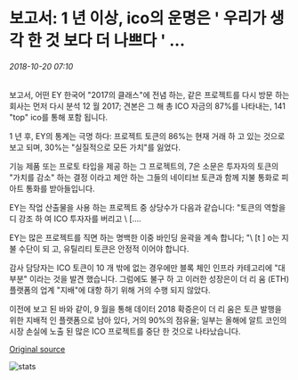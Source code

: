 # 보고서: 1 년 이상, ico의 운명은 ' 우리가 생각 한 것 보다 더 나쁘다 ' ...

###### 2018-10-20 07:10

보고서, 어떤 EY 한국어 "2017의 클래스"에 전념 하는, 같은 프로젝트를 다시 방문 하는 회사는 먼저 다시 분석 12 월 2017; 견본은 그 해 총 ICO 자금의 87%를 나타내는, 141 "top" ico를 통해 포함 됩니다.

1 년 후, EY의 통계는 극명 하다: 프로젝트 토큰의 86%는 현재 거래 하 고 있는 것으로 보고 되며, 30%는 "실질적으로 모든 가치"를 잃었다.

기능 제품 또는 프로토 타입을 제공 하는 그 프로젝트의, 7은 소문은 투자자의 토큰의 "가치를 감소" 하는 결정 이라고 제안 하는 그들의 네이티브 토큰과 함께 지불 통화로 피아트 통화를 받아들입니다.

EY는 작업 산출물을 사용 하는 프로젝트 중 상당수가 다음과 같습니다: "토큰의 역할을 디 강조 하 여 ICO 투자자를 버리고 \ [....

EY는 많은 프로젝트를 직면 하는 명백한 이중 바인딩 윤곽을 계속 합니다; "\ [t \] o는 지불 수단이 되 고, 유틸리티 토큰은 안정적 이어야 합니다.

감사 담당자는 ICO 토큰이 10 개 밖에 없는 경우에만 블록 체인 인프라 카테고리에 "대부분" 이라는 것을 발견 했습니다. 그럼에도 불구 하 고 이러한 성장은이 더 리 움 (ETH) 플랫폼의 업계 "지배"에 대항 하기 위해 거의 수행 되지 않았다.

이전에 보고 된 바와 같이, 9 월을 통해 데이터 2018 확증은이 더 리 움은 토큰 발행을 위한 지배적 인 플랫폼으로 남아 있다, 거의 90%의 점유율; 일부는 올해에 알트 코인의 시장 손실에 노출 된 많은 ICO 프로젝트를 중단 한 것으로 나타났습니다.

[Original source](https://cointelegraph.com/news/ernst-young-report-one-year-on-icos-fate-is-worse-than-we-thought)

![stats](https://c.statcounter.com/11760860/0/a89fa40b/1/ "stats")